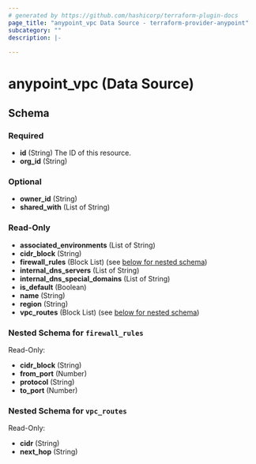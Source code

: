 ```yaml
---
# generated by https://github.com/hashicorp/terraform-plugin-docs
page_title: "anypoint_vpc Data Source - terraform-provider-anypoint"
subcategory: ""
description: |-
  
---
```


# anypoint_vpc (Data Source)





<!-- schema generated by tfplugindocs -->
## Schema

### Required

- **id** (String) The ID of this resource.
- **org_id** (String)

### Optional

- **owner_id** (String)
- **shared_with** (List of String)

### Read-Only

- **associated_environments** (List of String)
- **cidr_block** (String)
- **firewall_rules** (Block List) (see [below for nested schema](#nestedblock--firewall_rules))
- **internal_dns_servers** (List of String)
- **internal_dns_special_domains** (List of String)
- **is_default** (Boolean)
- **name** (String)
- **region** (String)
- **vpc_routes** (Block List) (see [below for nested schema](#nestedblock--vpc_routes))

<a id="nestedblock--firewall_rules"></a>
### Nested Schema for `firewall_rules`

Read-Only:

- **cidr_block** (String)
- **from_port** (Number)
- **protocol** (String)
- **to_port** (Number)


<a id="nestedblock--vpc_routes"></a>
### Nested Schema for `vpc_routes`

Read-Only:

- **cidr** (String)
- **next_hop** (String)


